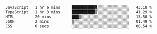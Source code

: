 
<!--START_SECTION:waka-->

```txt
JavaScript   1 hr 6 mins     ██████████▓░░░░░░░░░░░░░░   43.18 %
TypeScript   1 hr 3 mins     ██████████▒░░░░░░░░░░░░░░   41.29 %
HTML         20 mins         ███▒░░░░░░░░░░░░░░░░░░░░░   13.50 %
JSON         2 mins          ▒░░░░░░░░░░░░░░░░░░░░░░░░   01.49 %
CSS          0 secs          ░░░░░░░░░░░░░░░░░░░░░░░░░   00.54 %
```

<!--END_SECTION:waka-->

